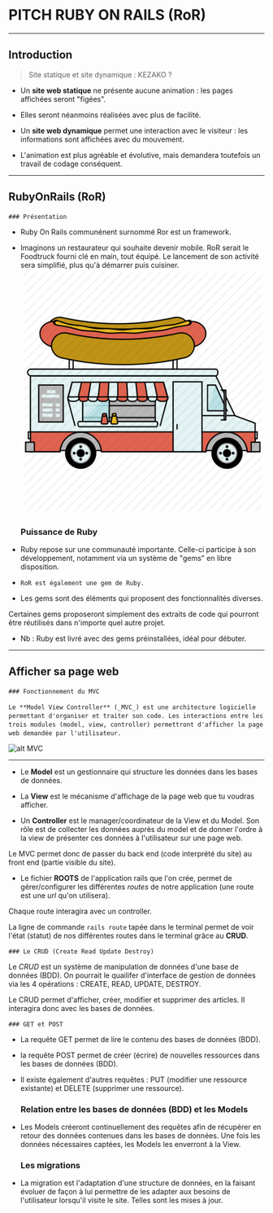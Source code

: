 
# PITCH RUBY ON RAILS (RoR)

---

## Introduction 

> Site statique et site dynamique : KEZAKO ?

* Un **site web statique** ne présente aucune animation : les pages affichées seront "figées". 
- Elles seront néanmoins réalisées avec plus de facilité.

* Un **site web dynamique** permet une interaction avec le visiteur : les informations sont affichées avec du mouvement. 
- L'animation est plus agréable et évolutive, mais demandera toutefois un travail de codage conséquent.

---

## RubyOnRails (RoR) 

	### Présentation

- Ruby On Rails communénent surnommé Ror est un framework. 

- Imaginons un restaurateur qui souhaite devenir mobile. RoR serait le Foodtruck fourni clé en main, tout équipé. Le lancement de son activité sera simplifié, plus qu'à démarrer puis cuisiner. ![alt foodtruck](https://raw.githubusercontent.com/Polo94/Polo94-S4J1-ReadmeOnRails/master/food_car-2-512.png)


	### Puissance de Ruby

* Ruby repose sur une communauté importante. Celle-ci participe à son développement, notamment via un système de "gems" en libre disposition.

- `RoR est également une gem de Ruby.`

* Les gems sont des éléments qui proposent des fonctionnalités diverses.

Certaines gems proposeront simplement des extraits de code qui pourront être réutilisés dans n'importe quel autre projet.

* Nb : Ruby est livré avec des gems préinstallées, idéal pour débuter.

---

## Afficher sa page web

	### Fonctionnement du MVC

```Le **Model View Controller** (_MVC_) est une architecture logicielle permettant d'organiser et traiter son code. Les interactions entre les trois modules (model, view, controller) permettront d'afficher la page web demandée par l'utilisateur.```

![alt MVC](https://github.com/Polo94/Polo94-S4J1-ReadmeOnRails/blob/master/schema-mvc.png)

-----

* Le **Model** est un gestionnaire qui structure les données dans les bases de données.

* La **View** est le mécanisme d'affichage de la page web que tu voudras afficher.

* Un **Controller** est le manager/coordinateur de la View et du Model. Son rôle est de collecter les données auprès du model et de donner l'ordre à la view de présenter ces données à l'utilisateur sur une page web.

Le MVC permet donc de passer du back end (code interprété du site) au front end (partie visible du site).


* Le fichier **ROOTS** de l'application rails que l'on crée, permet de gérer/configurer les différentes *routes* de notre application (une route est une *url* qu'on utilisera).

Chaque route interagira avec un controller.

La ligne de commande `rails route` tapée dans le terminal permet de voir l'état (statut) de nos différentes routes dans le terminal grâce au **CRUD**.


	### Le CRUD (Create Read Update Destroy)

Le *CRUD* est un système de manipulation de données d'une base de données (BDD). On pourrait le quailifer d'interface de gestion de données via les 4 opérations : CREATE, READ, UPDATE, DESTROY.

Le CRUD permet d'afficher, créer, modifier et supprimer des articles. Il interagira donc avec les bases de données.

	### GET et POST

* La requête GET permet de lire le contenu des bases de données (BDD).

* la requête POST permet de créer (écrire) de nouvelles ressources dans les bases de données (BDD).

* Il existe également d'autres requêtes : PUT (modifier une ressource existante) et DELETE (supprimer une ressource).


	### Relation entre les bases de données (BDD) et les Models

* Les Models créeront continuellement des requêtes afin de récupérer en retour des données contenues dans les bases de données. Une fois les données nécessaires captées, les Models les enverront à la View.

	### Les migrations

* La migration est l'adaptation d'une structure de données, en la faisant évoluer de façon à lui permettre de les adapter aux besoins de l'utilisateur lorsqu'il visite le site. Telles sont les mises à jour.

















